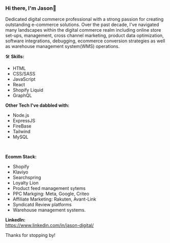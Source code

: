 ### Hi there, I'm Jason👋

Dedicated digital commerce professional with a strong passion for creating outstanding e-commerce solutions.
Over the past decade, I've navigated many landscapes within the digital commerce realm including online store set-ups, management, cross channel marketing, product data optimization, software integrations, debugging, ecommerce conversion strategies as well as warehouse management system(WMS) operations.

🛠 **Skills:**
- HTML
- CSS/SASS
- JavaScript
- React
- Shopify Liquid
- GraphQL

**Other Tech I've dabbled with:**
- Node.js
- ExpressJS
- FireBase
- Tailwind
- MySQL
<br>

 **Ecomm Stack:**
 - Shopify
 - Klaviyo
 - Searchspring
 - Loyalty Lion
 - Product feed management sytems
 - PPC Markging: Meta, Google, Criteo
 - Affiliate Marketing: Rakuten, Avant-Link
 - Syndicatd Review platforms
 - Warehouse management systems. 

**LinkedIn:** <br>
https://www.linkedin.com/in/jason-digital/


Thanks for stopping by!

<!---
MrRobotical/MrRobotical is a ✨ special ✨ repository because its `README.md` (this file) appears on your GitHub profile.
You can click the Preview link to take a look at your changes.
--->
